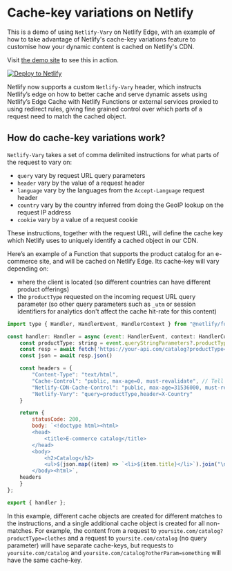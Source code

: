 # Cache-key variations on Netlify

This is a demo of using `Netlify-Vary` on Netlify Edge, with an example of how
to take advantage of Netlify's cache-key variations feature to customise
how your dynamic content is cached on Netlify's CDN.

Visit [the demo site](https://cache-key-variations.netlify.app/) to see this in action.

[![Deploy to Netlify](https://www.netlify.com/img/deploy/button.svg)](https://app.netlify.com/start/deploy?repository=https://github.com/netlify-labs/cache-key-variations)

Netlify now supports a custom `Netlify-Vary` header, which instructs Netlify’s edge
on how to better cache and serve dynamic assets using Netlify’s Edge Cache with
Netlify Functions or external services proxied to using redirect rules, giving
fine grained control over which parts of a request need to match the cached object.

## How do cache-key variations work?

`Netlify-Vary` takes a set of comma delimited instructions for what parts of the request to vary on:

- `query` vary by request URL query parameters
- `header` vary by the value of a request header
- `language` vary by the languages from the `Accept-Language` request header
- `country` vary by the country inferred from doing the GeoIP lookup on the request IP address
- `cookie` vary by a value of a request cookie

These instructions, together with the request URL, will define the cache key which Netlify uses to uniquely identify a cached object in our CDN.

Here’s an example of a Function that supports the product catalog for an e-commerce site, and will be cached on Netlify Edge. Its cache-key will vary depending on:
- where the client is located (so different countries can have different product offerings)
- the `productType` requested on the incoming request URL query parameter (so
  other query parameters such as `_utm` or session identifiers for analytics
  don't affect the cache hit-rate for this content)

```jsx
import type { Handler, HandlerEvent, HandlerContext } from "@netlify/functions";

const handler: Handler = async (event: HandlerEvent, context: HandlerContext) => {
    const productType: string = event.queryStringParameters?.productType;
    const resp = await fetch('https://your-api.com/catalog?productType='+productType)
    const json = await resp.json()

    const headers = {
        "Content-Type": "text/html",
        "Cache-Control": "public, max-age=0, must-revalidate", // Tell browsers to always revalidate
        "Netlify-CDN-Cache-Control": "public, max-age=31536000, must-revalidate", // Tell Edge to cache asset for up to a year
        "Netlify-Vary": "query=productType,header=X-Country"
    }

    return {
        statusCode: 200,
        body: `<!doctype html><html>
        <head>
            <title>E-commerce catalog</title>
        </head>
        <body>
            <h2>Catalog</h2>
            <ul>${json.map((item) => `<li>${item.title}</li>`).join("\n")}</ul>
        </body><html>`,
	headers
    }
};

export { handler };
```

In this example, different cache objects are created for different matches to
the instructions, and a single additional cache object is created for all
non-matches. For example, the content from a request to `yoursite.com/catalog?productType=clothes`
and a request to `yoursite.com/catalog` (no query parameter) will have separate
cache-keys, but requests to `yoursite.com/catalog` and
`yoursite.com/catalog?otherParam=something` will have the same cache-key.
